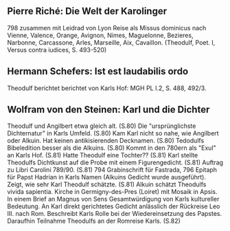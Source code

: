 ## Pierre Riché: Die Welt der Karolinger
798 zusammen mit Leidrad von Lyon Reise als Missus dominicus nach Vienne, Valence, Orange, Avignon, Nimes, Maguelonne, Bezieres, Narbonne, Carcassone, Arles, Marseille, Aix, Cavaillon. (Theodulf, Poet. I, Versus contra iudices, S. 493-520)

## Hermann Schefers: Ist est laudabilis ordo
Theodulf berichtet berichtet von Karls Hof: MGH PL I.2, S. 488, 492/3.

## Wolfram von den Steinen: Karl und die Dichter
Theodulf und Angilbert etwa gleich alt. (S.80)
Die "ursprünglichste Dichternatur" in Karls Umfeld. (S.80)
Kam Karl nicht so nahe, wie Angilbert oder Alkuin. Hat keinen antikisierenden Decknamen. (S.80)
Tedodulfs Bibeledition besser als die Alkuins. (S.80)
Kommt in den 780ern als "Exul" an Karls Hof. (S.81)
Hatte Theodulf eine Tochter?? (S.81)
Karl stellte Theodulfs Dichtkunst auf die Probe mit einem Figurengedicht. (S.81)
Auftrag zu Libri Carolini 789/90. (S.81)
794 Grabinschrift für Fastrada, 796 Epitaph für Papst Hadrian in Karls Namen (Alkuins Gedicht wurde ausgeführt). Zeigt, wie sehr Karl Theodulf schätzte. (S.81)
Alkuin schätzt Theodulfs vivida sapientia.
Kirche in Germigny-des-Pres (Loiret) mit Mosaik in Apsis.
In einem Brief an Magnus von Sens Gesamtwürdigung von Karls kultureller Bedeutung.
An Karl direkt gerichtetes Gedicht anlässlich der Rückreise Leo III. nach Rom. Beschreibt Karls Rolle bei der Wiedereinsetzung des Papstes. Daraufhin Teilnahme Theodulfs an der Romreise Karls. (S.82)



